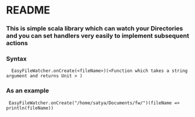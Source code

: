 # README #


### This is simple scala library which can watch your Directories and you can set handlers very easily to implement subsequent actions ###

### Syntax ###
      EasyFileWatcher.onCreate(<fileName>)(<Function which takes a string argument and returns Unit > )

 ### As an example ###
     EasyFileWatcher.onCreate("/home/satya/Documents/fw/")(fileName => println(fileName))

     